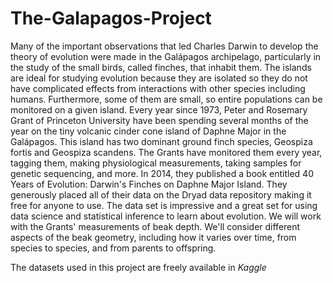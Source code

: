 # The-Galapagos-Project

Many of the important observations that led Charles Darwin to develop the theory of evolution were made in the Galápagos archipelago, particularly in the study of the small birds, called finches, that inhabit them. The islands are ideal for studying evolution because they are isolated so they do not have complicated effects from interactions with other species including humans. Furthermore, some of them are small, so entire populations can be monitored on a given island. Every year since 1973, Peter and Rosemary Grant of Princeton University have been spending several months of the year on the tiny volcanic cinder cone island of Daphne Major in the Galápagos. This island has two dominant ground finch species, Geospiza fortis and Geospiza scandens. The Grants have monitored them every year, tagging them, making physiological measurements, taking samples for genetic sequencing, and more. In 2014, they published a book entitled 40 Years of Evolution: Darwin's Finches on Daphne Major Island. They generously placed all of their data on the Dryad data repository making it free for anyone to use. The data set is impressive and a great set for using data science and statistical inference to learn about evolution. We will work with the Grants' measurements of beak depth. We'll consider different aspects of the beak geometry, including how it varies over time, from species to species, and from parents to offspring. 

The datasets used in this project are freely available in <em>Kaggle</em>
